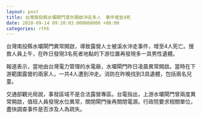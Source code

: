 ```yaml
---
layout: post
title: 台灣南投縣水壩閘門意外開啟沖走多人　事件增至4死
date: 2020-09-14 09:20:03.000000000 +08:00
categories: rthk
---
```


台灣南投縣水壩閘門異常開啟，導致露營人士被溪水沖走事件，增至4人死亡。搜救人員上午，在昨日發現3名死者地點的下游位置再發現多一具男性遺體。

報道表示，當地由台灣電力管理的水電廠，水壩閘門昨日凌晨異常開啟。當時在下游範圍露營的兩家人，一共4人遭到沖走。消防在昨晚找到3具遺體，包括兩名兒童。

交通部觀光局說，事發區域不是合法露營專區。台電指出，上游水壩閘門曾兩度異常開啟，值班人員發現水位異常，關閉閘門後再關閉電源。行政院要求相關單位，盡快調查事件是否涉及人為疏失。
